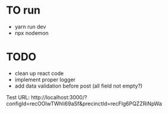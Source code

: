 # TO run
- yarn run dev
- npx nodemon

# TODO
- clean up react code
- implement proper logger
- add data validation before post (all field not empty?)

Test URL: http://localhost:3000/?configId=recOOlwTWhli69aSf&precinctId=recFlg6PQZZRiNpWa
